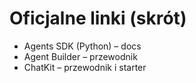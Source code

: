 # Oficjalne linki (skrót)
- Agents SDK (Python) – docs
- Agent Builder – przewodnik
- ChatKit – przewodnik i starter
